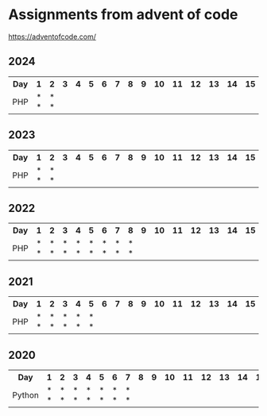 # Assignments from advent of code

https://adventofcode.com/

## 2024

<table>
    <tr>
        <th>Day</th>
        <th>1</th>
        <th>2</th>
        <th>3</th>
        <th>4</th>
        <th>5</th>
        <th>6</th>
        <th>7</th>
        <th>8</th>
        <th>9</th>
        <th>10</th>
        <th>11</th>
        <th>12</th>
        <th>13</th>
        <th>14</th>
        <th>15</th>
        <th>16</th>
        <th>17</th>
        <th>18</th>
        <th>19</th>
        <th>20</th>
        <th>21</th>
        <th>22</th>
        <th>23</th>
        <th>24</th>
        <th>25</th>
    </tr>
    <tr>
        <td>PHP</td>
        <td> * * </td>
        <td> * * </td>
        <td>  </td>
        <td>  </td>
        <td>  </td>
        <td>  </td>
        <td>  </td>
        <td>  </td>
        <td>  </td>
        <td>  </td>
        <td>  </td>
        <td>  </td>
        <td>  </td>
        <td>  </td>
        <td>  </td>
        <td>  </td>
        <td>  </td>
        <td>  </td>
        <td>  </td>
        <td>  </td>
        <td>  </td>
        <td>  </td>
        <td>  </td>
        <td>  </td>
        <td>  </td>
    </tr>
</table>

## 2023

<table>
    <tr>
        <th>Day</th>
        <th>1</th>
        <th>2</th>
        <th>3</th>
        <th>4</th>
        <th>5</th>
        <th>6</th>
        <th>7</th>
        <th>8</th>
        <th>9</th>
        <th>10</th>
        <th>11</th>
        <th>12</th>
        <th>13</th>
        <th>14</th>
        <th>15</th>
        <th>16</th>
        <th>17</th>
        <th>18</th>
        <th>19</th>
        <th>20</th>
        <th>21</th>
        <th>22</th>
        <th>23</th>
        <th>24</th>
        <th>25</th>
    </tr>
    <tr>
        <td>PHP</td>
        <td> * * </td>
        <td> * * </td>
        <td>  </td>
        <td>  </td>
        <td>  </td>
        <td>  </td>
        <td>  </td>
        <td>  </td>
        <td>  </td>
        <td>  </td>
        <td>  </td>
        <td>  </td>
        <td>  </td>
        <td>  </td>
        <td>  </td>
        <td>  </td>
        <td>  </td>
        <td>  </td>
        <td>  </td>
        <td>  </td>
        <td>  </td>
        <td>  </td>
        <td>  </td>
        <td>  </td>
        <td>  </td>
    </tr>
</table>

## 2022

<table>
    <tr>
        <th>Day</th>
        <th>1</th>
        <th>2</th>
        <th>3</th>
        <th>4</th>
        <th>5</th>
        <th>6</th>
        <th>7</th>
        <th>8</th>
        <th>9</th>
        <th>10</th>
        <th>11</th>
        <th>12</th>
        <th>13</th>
        <th>14</th>
        <th>15</th>
        <th>16</th>
        <th>17</th>
        <th>18</th>
        <th>19</th>
        <th>20</th>
        <th>21</th>
        <th>22</th>
        <th>23</th>
        <th>24</th>
        <th>25</th>
    </tr>
    <tr>
        <td>PHP</td>
        <td> * * </td>
        <td> * * </td>
        <td> * * </td>
        <td> * * </td>
        <td> * * </td>
        <td> * * </td>
        <td> * * </td>
        <td> * * </td>
        <td>  </td>
        <td>  </td>
        <td>  </td>
        <td>  </td>
        <td>  </td>
        <td>  </td>
        <td>  </td>
        <td>  </td>
        <td>  </td>
        <td>  </td>
        <td>  </td>
        <td>  </td>
        <td>  </td>
        <td>  </td>
        <td>  </td>
        <td>  </td>
        <td>  </td>
    </tr>
</table>

## 2021

<table>
    <tr>
        <th>Day</th>
        <th>1</th>
        <th>2</th>
        <th>3</th>
        <th>4</th>
        <th>5</th>
        <th>6</th>
        <th>7</th>
        <th>8</th>
        <th>9</th>
        <th>10</th>
        <th>11</th>
        <th>12</th>
        <th>13</th>
        <th>14</th>
        <th>15</th>
        <th>16</th>
        <th>17</th>
        <th>18</th>
        <th>19</th>
        <th>20</th>
        <th>21</th>
        <th>22</th>
        <th>23</th>
        <th>24</th>
        <th>25</th>
    </tr>
    <tr>
        <td>PHP</td>
        <td> * * </td>
        <td> * * </td>
        <td> * * </td>
        <td> * * </td>
        <td> * * </td>
        <td>  </td>
        <td>  </td>
        <td>  </td>
        <td>  </td>
        <td>  </td>
        <td>  </td>
        <td>  </td>
        <td>  </td>
        <td>  </td>
        <td>  </td>
        <td>  </td>
        <td>  </td>
        <td>  </td>
        <td>  </td>
        <td>  </td>
        <td>  </td>
        <td>  </td>
        <td>  </td>
        <td>  </td>
        <td>  </td>
    </tr>
</table>

## 2020

<table>
    <tr>
        <th>Day</th>
        <th>1</th>
        <th>2</th>
        <th>3</th>
        <th>4</th>
        <th>5</th>
        <th>6</th>
        <th>7</th>
        <th>8</th>
        <th>9</th>
        <th>10</th>
        <th>11</th>
        <th>12</th>
        <th>13</th>
        <th>14</th>
        <th>15</th>
        <th>16</th>
        <th>17</th>
        <th>18</th>
        <th>19</th>
        <th>20</th>
        <th>21</th>
        <th>22</th>
        <th>23</th>
        <th>24</th>
        <th>25</th>
    </tr>
    <tr>
        <td>Python</td>
        <td> * * </td>
        <td> * * </td>
        <td> * * </td>
        <td> * * </td>
        <td> * * </td>
        <td> * * </td>
        <td> * * </td>
        <td>  </td>
        <td>  </td>
        <td>  </td>
        <td>  </td>
        <td>  </td>
        <td>  </td>
        <td>  </td>
        <td>  </td>
        <td>  </td>
        <td>  </td>
        <td>  </td>
        <td>  </td>
        <td>  </td>
        <td>  </td>
        <td> * * </td>
        <td>  </td>
        <td>  </td>
        <td>  </td>
    </tr>
</table>
